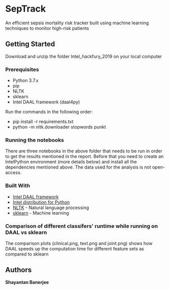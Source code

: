 # SepTrack 

An efficient sepsis mortality risk tracker built using machine learning techniques to monitor high-risk patients


## Getting Started

Download and unzip the folder Intel_hackfury_2019 on your local computer

### Prerequisites

* Python 3.7.x
* pip
* NLTK
* sklearn
* Intel DAAL framework (daal4py)


Run the commands in the following order:
* pip install -r requirements.txt
* python -m nltk.downloader stopwords punkt

### Running the notebooks
There are three notebooks in the above folder that needs to be run in order to get the results mentioned in the report. Before that you need to create
an IntelPython environment (more details below) and install all the dependencies mentioned above. The data used for the analysis 
is not open-access. 

### Built With
 
* [Intel DAAL framework](https://software.intel.com/en-us/daal)
* [Intel distribution for Python](https://software.intel.com/en-us/distribution-for-python)
* [NLTK](https://www.nltk.org/) - Natural language processing
* [sklearn](https://scikit-learn.org/) - Machine learning 

### Comparison of different classifers' runtime while running on DAAL vs sklearn
The comparison plots (clinical.png, text.png and joint.png) shows how DAAL speeds up the computation time for different feature sets as compared to sklearn

## Authors

**Shayantan Banerjee** 
